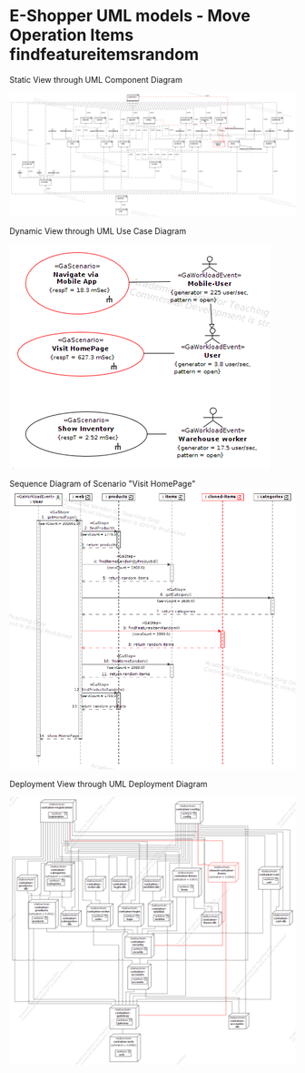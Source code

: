 # E-Shopper UML models - Move Operation Items findfeatureitemsrandom

Static View through UML Component Diagram

![static view](staticView.png)


Dynamic View through UML Use Case Diagram

![use case](useCases.png)

Sequence Diagram of Scenario "Visit HomePage"
![Visit HomePage](<Visit HomePage.png>)


Deployment View through UML Deployment Diagram

![deployment view](deploymentView.png)
